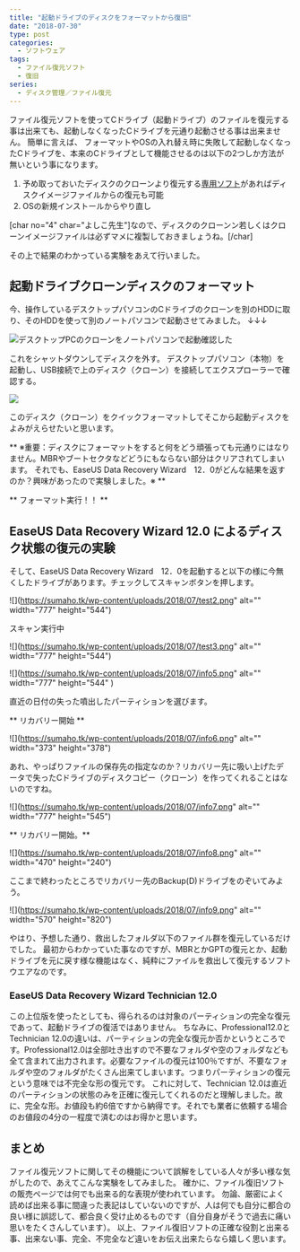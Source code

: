 ```yaml
---
title: "起動ドライブのディスクをフォーマットから復旧"
date: "2018-07-30"
type: post
categories: 
  - ソフトウェア
tags: 
  - ファイル復元ソフト
  - 復旧
series:
  - ディスク管理／ファイル復元
---
```


ファイル復元ソフトを使ってCドライブ（起動ドライブ）のファイルを復元する事は出来ても、起動しなくなったCドライブを元通り起動させる事は出来ません。
簡単に言えば、
フォーマットやOSの入れ替え時に失敗して起動しなくなったCドライブを、本来のCドライブとして機能させるのは以下の2つしか方法が無いという事になります。

1. 予め取っておいたディスクのクローンより復元する[専用ソフト](https://sumaho.tk/2018/07/easeus-todo-backup%E3%81%AE%E8%A3%BD%E5%93%81%E7%89%88%E3%81%A8%E7%84%A1%E6%96%99%E7%89%88%E3%81%AE%E9%81%95%E3%81%84%E3%82%92%E6%A4%9C%E8%A8%BC)があればディスクイメージファイルからの復元も可能
1. OSの新規インストールからやり直し

[char no="4" char="よしこ先生"]なので、ディスクのクローンン若しくはクローンイメージファイルは必ずマメに複製しておきましょうね。[/char]

その上で結果のわかっている実験をあえて行いました。

## 起動ドライブクローンディスクのフォーマット

今、操作しているデスクトップパソコンのCドライブのクローンを別のHDDに取り、そのHDDを使って別のノートパソコンで起動させてみました。
↓↓↓

![デスクトップPCのクローンをノートパソコンで起動確認した](https://sumaho.tk/wp-content/uploads/2018/07/P_20180730_162412-e1532935834286-300x169.jpg)

これをシャットダウンしてディスクを外す。
デスクトップパソコン（本物）を起動し、USB接続で上のディスク（クローン）を接続してエクスプローラーで確認する。

![](https://sumaho.tk/wp-content/uploads/2018/07/info2.png)

このディスク（クローン）をクイックフォーマットしてそこから起動ディスクをよみがえらせたいと思います。

** ※重要：ディスクにフォーマットをすると何をどう頑張っても元通りにはなりません。MBRやブートセクタなどどうにもならない部分はクリアされてしまいます。
それでも、EaseUS Data Recovery Wizard　12．0がどんな結果を返すのか？興味があったので実験しました。※ **

** フォーマット実行！！ **

## EaseUS Data Recovery Wizard 12.0 によるディスク状態の復元の実験

そして、EaseUS Data Recovery Wizard　12．0を起動すると以下の様に今無くしたドライブがあります。チェックしてスキャンボタンを押します。

![](https://sumaho.tk/wp-content/uploads/2018/07/test2.png" alt="" width="777" height="544")

スキャン実行中

![](https://sumaho.tk/wp-content/uploads/2018/07/test3.png" alt="" width="777" height="544")

![](https://sumaho.tk/wp-content/uploads/2018/07/info5.png" alt="" width="777" height="544" )

直近の日付の失った噴出したパーティションを選びます。

** リカバリー開始 **

![](https://sumaho.tk/wp-content/uploads/2018/07/info6.png" alt="" width="373" height="378")


あれ、やっぱりファイルの保存先の指定なのか？リカバリー先に吸い上げたデータで失ったCドライブのディスクコピー（クローン）を作ってくれることはないのですね。

![](https://sumaho.tk/wp-content/uploads/2018/07/info7.png" alt="" width="777" height="545")


** リカバリー開始。**

![](https://sumaho.tk/wp-content/uploads/2018/07/info8.png" alt="" width="470" height="240")

ここまで終わったところでリカバリー先のBackup(D)ドライブをのぞいてみよう。

![](https://sumaho.tk/wp-content/uploads/2018/07/info9.png" alt="" width="570" height="820")


やはり、予想した通り、救出したフォルダ以下のファイル群を復元しているだけでした。
最初からわかっていた事なのですが、MBRとかGPTの復元とか、起動ドライブを元に戻す様な機能はなく、純粋にファイルを救出して復元するソフトウエアなのです。

###  EaseUS Data Recovery Wizard Technician 12.0

この上位版を使ったとしても、得られるのは対象のパーティションの完全な復元であって、起動ドライブの復活ではありません。
ちなみに、Professional12.0とTechnician 12.0の違いは、パーティションの完全な復元か否かというところです。Professional12.0は全部吐き出すので不要なフォルダや空のフォルダなども全て含まれて出力されます。必要なファイルの復元は100％ですが、不要なフォルダや空のフォルダがたくさん出来てしまいます。つまりパーティションの復元という意味では不完全な形の復元です。
これに対して、Technician 12.0は直近のパーティションの状態のみを正確に復元してくれるのだと理解しました。故に、完全な形。お値段も約6倍ですから納得です。それでも業者に依頼する場合のお値段の4分の一程度で済むのはお得かと思います。


## まとめ
ファイル復元ソフトに関してその機能について誤解をしている人々が多い様な気がしたので、あえてこんな実験をしてみました。
確かに、ファイル復旧ソフトの販売ページでは何でも出来る的な表現が使われています。
勿論、厳密によく読めば出来る事に間違った表記はしていないのですが、人は何でも自分に都合の良い様に誤認して、都合良く受け止めるものです（自分自身がそうで過去に痛い思いをたくさんしています）。
以上、ファイル復旧ソフトの正確な役割と出来る事、出来ない事、完全、不完全など違いをお伝え出来たらなら嬉しく思います。